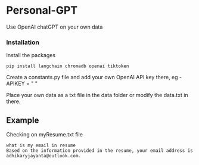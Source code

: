 # Personal-GPT

Use OpenAI chatGPT on your own data

### Installation

Install the packages

`pip install langchain chromadb openai tiktoken`

Create a constants.py file and add your own OpenAI API key there, eg - APIKEY = " "

Place your own data as a txt file in the data folder or modify the data.txt in there.

## Example

Checking on myResume.txt file

``` > python gpt.py "what is my email in resume"
what is my email in resume
Based on the information provided in the resume, your email address is adhikaryjayanta@outlook.com.
```
